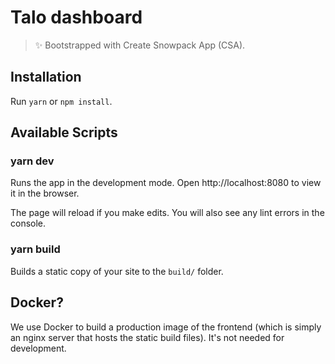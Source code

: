 # Talo dashboard

> ✨ Bootstrapped with Create Snowpack App (CSA).

## Installation

Run `yarn` or `npm install`.

## Available Scripts

### yarn dev

Runs the app in the development mode.
Open http://localhost:8080 to view it in the browser.

The page will reload if you make edits.
You will also see any lint errors in the console.

### yarn build

Builds a static copy of your site to the `build/` folder.

## Docker?

We use Docker to build a production image of the frontend (which is simply an nginx server that hosts the static build files). It's not needed for development.
